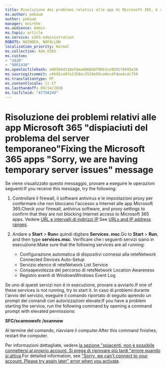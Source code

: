 ```yaml
---
title: Risoluzione dei problemi relativi alle app di Microsoft 365, è stato riscontrato un messaggio temporaneo relativo ai server
ms.author: pebaum
author: pebaum
manager: mnirkhe
ms.audience: Admin
ms.topic: article
ms.service: o365-administration
ROBOTS: NOINDEX, NOFOLLOW
localization_priority: Normal
ms.collection: Adm_O365
ms.custom:
- "3420"
- "9001430"
ms.openlocfilehash: e00504d318efdea4968ddf98b3ce9591f8993e38
ms.sourcegitcommit: c6692ce0fa1358ec3529e59ca0ecdfdea4cdc759
ms.translationtype: MT
ms.contentlocale: it-IT
ms.lasthandoff: 09/14/2020
ms.locfileid: "47758249"
---
```

# <a name="fixing-the-microsoft-365-apps-sorry-we-are-having-temporary-server-issues-message"></a><span data-ttu-id="671e5-102">Risoluzione dei problemi relativi alle app Microsoft 365 "dispiaciuti del problema del server temporaneo"</span><span class="sxs-lookup"><span data-stu-id="671e5-102">Fixing the Microsoft 365 apps "Sorry, we are having temporary server issues" message</span></span>

<span data-ttu-id="671e5-103">Se viene visualizzato questo messaggio, provare a eseguire le operazioni seguenti:</span><span class="sxs-lookup"><span data-stu-id="671e5-103">If you receive this message, try the following:</span></span>

1. <span data-ttu-id="671e5-104">Controllare il firewall, il software antivirus e le impostazioni proxy per confermare che non bloccano l'accesso a Internet alle app Microsoft 365.</span><span class="sxs-lookup"><span data-stu-id="671e5-104">Check your firewall, antivirus software, and proxy settings to confirm that they are not blocking Internet access to Microsoft 365 apps.</span></span> <span data-ttu-id="671e5-105">Vedere [URL e intervalli di indirizzi IP](https://docs.microsoft.com/office365/enterprise/urls-and-ip-address-ranges).</span><span class="sxs-lookup"><span data-stu-id="671e5-105">See [URLs and IP address ranges](https://docs.microsoft.com/office365/enterprise/urls-and-ip-address-ranges).</span></span>

2. <span data-ttu-id="671e5-106">Andare a **Start**  >  **Run**e quindi digitare **Services. msc**.</span><span class="sxs-lookup"><span data-stu-id="671e5-106">Go to **Start** > **Run**, and then type **services.msc**.</span></span> <span data-ttu-id="671e5-107">Verificare che i seguenti servizi siano in esecuzione:</span><span class="sxs-lookup"><span data-stu-id="671e5-107">Make sure that the following services are all running:</span></span>
    - <span data-ttu-id="671e5-108">Configurazione automatica di dispositivi connessi alla rete</span><span class="sxs-lookup"><span data-stu-id="671e5-108">Network Connected Devices Auto-Setup</span></span>
    - <span data-ttu-id="671e5-109">Servizio elenco di rete</span><span class="sxs-lookup"><span data-stu-id="671e5-109">Network List Service</span></span>
    - <span data-ttu-id="671e5-110">Consapevolezza del percorso di rete</span><span class="sxs-lookup"><span data-stu-id="671e5-110">Network Location Awareness</span></span>
    - <span data-ttu-id="671e5-111">Registro eventi di Windows</span><span class="sxs-lookup"><span data-stu-id="671e5-111">Windows Event Log</span></span>

<span data-ttu-id="671e5-112">Se uno di questi servizi non è in esecuzione, provare a avviarlo.</span><span class="sxs-lookup"><span data-stu-id="671e5-112">If one of these services is not running, try to start it.</span></span> <span data-ttu-id="671e5-113">In caso di problemi durante l'avvio del servizio, eseguire il comando riportato di seguito aprendo un prompt dei comandi con autorizzazioni elevate:</span><span class="sxs-lookup"><span data-stu-id="671e5-113">If you have a problem starting the service, run the following command by opening a command prompt with elevated permissions:</span></span>

<span data-ttu-id="671e5-114">**SFC/scannow**</span><span class="sxs-lookup"><span data-stu-id="671e5-114">**sfc /scannow**</span></span>

<span data-ttu-id="671e5-115">Al termine del comando, riavviare il computer.</span><span class="sxs-lookup"><span data-stu-id="671e5-115">After this command finishes, restart the computer.</span></span>

<span data-ttu-id="671e5-116">Per informazioni dettagliate, vedere [la sezione "spiacenti, non è possibile connettersi al proprio account. Si prega di riprovare più tardi "errore quando si attiva](https://docs.microsoft.com/office/troubleshoot/activation-installation/issue-when-activate-office-from-office-365).</span><span class="sxs-lookup"><span data-stu-id="671e5-116">For detailed information, see ["Sorry, we can't connect to your account. Please try again later" error when you activate](https://docs.microsoft.com/office/troubleshoot/activation-installation/issue-when-activate-office-from-office-365).</span></span>